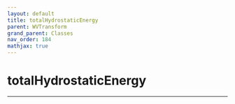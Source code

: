 ```yaml
---
layout: default
title: totalHydrostaticEnergy
parent: WVTransform
grand_parent: Classes
nav_order: 184
mathjax: true
---
```


#  totalHydrostaticEnergy




---

